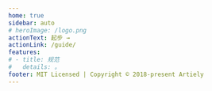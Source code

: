 ```yaml
---
home: true
sidebar: auto
# heroImage: /logo.png
actionText: 起步 →
actionLink: /guide/
features:
# - title: 规范
#   details: 。
footer: MIT Licensed | Copyright © 2018-present Artiely
---
```


